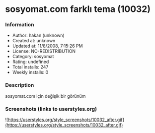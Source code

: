 # sosyomat.com farklı tema (10032)

### Information
- Author: hakan (unknown)
- Created at: unknown
- Updated at: 11/8/2008, 7:15:26 PM
- License: NO-REDISTRIBUTION
- Category: sosyomat
- Rating: undefined
- Total installs: 247
- Weekly installs: 0


### Description
sosyomat.com için değişik bir görünüm


### Screenshots (links to userstyles.org)
![https://userstyles.org/style_screenshots/10032_after.gif](https://userstyles.org/style_screenshots/10032_after.gif)


